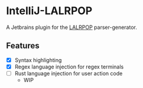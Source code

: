 # IntelliJ-LALRPOP

A Jetbrains plugin for the [LALRPOP] parser-generator.

## Features
- [X] Syntax highlighting
- [X] Regex language injection for regex terminals
- [ ] Rust language injection for user action code
    - WIP

[LALRPOP]: https://github.com/lalrpop/lalrpop

